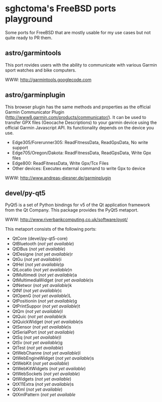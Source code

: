 sghctoma's FreeBSD ports playground
===================================

Some ports for FreeBSD that are mostly usable for my use cases but not quite
ready to PR them.

astro/garmintools
-----------------

This port rovides users with the ability to communicate with various Garmin
sport watches and bike computers.

WWW: http://garmintools.googlecode.com

astro/garminplugin
------------------

This browser plugin has the same methods and properties as the official
Garmin Communicator Plugin (http://www8.garmin.com/products/communicator/).
It can be used to transfer GPX files (Geocache Descriptions) to your garmin
device using the official Garmin Javascript API. Its functionality depends on
the device you use.
- Edge305/Forerunner305: ReadFitnessData, ReadGpsData, No write support
- Edge705/Oregon/Dakota: ReadFitnessData, ReadGpsData, Write Gpx files
- Edge800: ReadFitnessData, Write Gpx/Tcx Files
- Other devices: Executes external command to write Gpx to device

WWW: http://www.andreas-diesner.de/garminplugin

devel/py-qt5
-----------

PyQt5 is a set of Python bindings for v5 of the Qt application framework from
the Qt Company.
This package provides the PyQt5 metaport.

WWW: http://www.riverbankcomputing.co.uk/software/pyqt/

This metaport consists of the following ports:

- QtCore (devel/py-qt5-core)
- QtBluetooth (*not yet available*) 
- QtDBus (*not yet available*)
- QtDesigne (*not yet available*)r
- QtGu (*not yet available*)i
- QtHel (*not yet available*)p
- QtLocatio (*not yet available*)n
- QtMultimedi (*not yet available*)a
- QtMultimediaWidget (*not yet available*)s
- QtNetwor (*not yet available*)k
- QtNf (*not yet available*)c
- QtOpenG (*not yet available*)L
- QtPositionin (*not yet available*)g
- QtPrintSuppor (*not yet available*)t
- QtQm (*not yet available*)l
- QtQuic (*not yet available*)k
- QtQuickWidget (*not yet available*)s
- QtSensor (*not yet available*)s
- QtSerialPort (*not yet available*) 
- QtSq (*not yet available*)l
- QtSv (*not yet available*)g
- QtTest (*not yet available*) 
- QtWebChanne (*not yet available*)l
- QtWebEngineWidget (*not yet available*)s
- QtWebKit (*not yet available*) 
- QtWebKitWidgets (*not yet available*) 
- QtWebSockets (*not yet available*) 
- QtWidgets (*not yet available*) 
- QtX11Extra (*not yet available*)s
- QtXml (*not yet available*) 
- QtXmlPattern (*not yet available*
